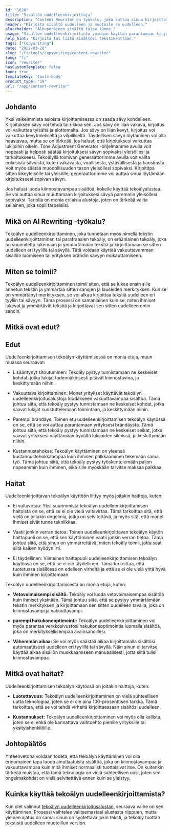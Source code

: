 ```yaml
---
id: "1020"
title: "Sisällön uudelleenkirjoittaja"
description: "Content Rewriter on työkalu, joka auttaa sinua kirjoittamaan sisältösi uudelleen ja muotoilemaan sen uudelleen. Sitä käytetään usein parantamaan kirjoituksesi selkeyttä tai tekemään kirjoituksestasi ainutlaatuisempaa. Content Rewriter voi myös auttaa sinua parantamaan hakukoneoptimointiasi kirjoittamalla sisältösi uudelleen niin, että se sisältää tavoitteeksi asetetut avainsanat."
header: "Kirjoita sisältö uudelleen ja muotoile se uudelleen."
placeholder: "Alkuperäinen sisältö tulee tänne."
usage: "Sisällön uudelleenkirjoitinta voidaan käyttää parantamaan kirjoituksesi selkeyttä tai tekemään kirjoituksestasi ainutlaatuisempaa. Se voi myös auttaa sinua parantamaan hakukoneoptimointia kirjoittamalla sisältösi uudelleen niin, että se sisältää kohdeavainsanat."
help_hint: "Kirjoita tai liitä sisältösi tekstikenttään."
tags: ["Copywriting"]
date: "2022-03-28"
slug: "/fi/tools/copywriting/content-rewriter"
lang: "fi"
icon: "rewriter"
hasCustomTemplate: false
tone: true
templateKey: 'tools-body'
product_type: "19"
url: "/app/content-rewriter"
---
```


## Johdanto

Yksi vaikeimmista asioista kirjoittamisessa on saada sävy kohdalleen. Kirjoituksen sävy voi tehdä tai rikkoa sen. Jos sävy on liian vakava, kirjoitus voi vaikuttaa tylsältä ja elottomalta. Jos sävy on liian kevyt, kirjoitus voi vaikuttaa kevytmieliseltä ja vilpilliseltä. Täydellisen sävyn löytäminen voi olla haastavaa, mutta se on tärkeää, jos haluat, että kirjoituksesi vaikuttaa lukijoihin oikein. Tone Adjustment Generator -ohjelmamme avulla voit nopeasti ja helposti säätää kirjoituksesi sävyn sopivaksi yleisöllesi ja tarkoitukseesi. Tekoälyllä toimivan generaattorimme avulla voit valita erilaisista sävyistä, kuten vakavasta, virallisesta, ystävällisestä ja hauskasta. Voit myös säätää muodollisuuden tason yleisöllesi sopivaksi. Kirjoititpa sitten liikeyleisölle tai yleisölle, generaattorimme voi auttaa sinua löytämään kirjoitukseesi sopivan sävyn.

Jos haluat luoda kiinnostavampaa sisältöä, kokeile käyttää tekoälyalustaa. Se voi auttaa sinua muuttamaan kirjoituksesi sävyä paremmin yleisöllesi sopivaksi. Tarjolla on monia erilaisia alustoja, joten on tärkeää valita sellainen, joka sopii tarpeisiisi.

## Mikä on AI Rewriting -työkalu?

Tekoälyn uudelleenkirjoittaminen, joka tunnetaan myös nimellä tekstin uudelleenkirjoittaminen tai parafraasien tekoäly, on eräänlainen tekoäly, joka on suunniteltu lukemaan ja ymmärtämään tekstiä ja kirjoittamaan se sitten uudelleen eri tyylillä tai sävyllä. Tätä voidaan käyttää vakuuttavamman sisällön luomiseen tai yrityksen brändin sävyyn mukauttamiseen.

## Miten se toimii?

Tekoälyn uudelleenkirjoittaminen toimii siten, että se lukee ensin sille annetun tekstin ja ymmärtää sitten sanojen ja lauseiden merkityksen. Kun se on ymmärtänyt merkityksen, se voi alkaa kirjoittaa tekstiä uudelleen eri tyyliin tai sävyyn. Tämä prosessi on samanlainen kuin se, miten ihmiset lukevat ja ymmärtävät tekstiä ja kirjoittavat sen sitten uudelleen omin sanoin.

## Mitkä ovat edut?

## Edut

Uudelleenkirjoittamisen tekoälyn käyttämisessä on monia etuja, muun muassa seuraavat:

- Lisääntynyt sitoutuminen: Tekoäly pystyy tunnistamaan ne keskeiset kohdat, jotka lukijat todennäköisesti pitävät kiinnostavina, ja keskittymään niihin.

- Vakuuttava kirjoittaminen: Monet yritykset käyttävät tekoälyn uudelleenkirjoitusalustoja luodakseen vakuuttavampaa sisältöä. Tämä johtuu siitä, että tekoäly pystyy tunnistamaan ne keskeiset kohdat, jotka saavat lukijat suostuttelemaan toimintaan, ja keskittymään niihin.

- Parempi brändäys: Toinen etu uudelleenkirjoittamisen tekoälyn käytössä on se, että se voi auttaa parantamaan yrityksesi brändäystä. Tämä johtuu siitä, että tekoäly pystyy tunnistamaan ne keskeiset seikat, jotka saavat yrityksesi näyttämään hyvältä lukijoiden silmissä, ja keskittymään niihin.

- Kustannustehokas: Tekoälyn käyttäminen on yleensä kustannustehokkaampaa kuin ihmisen palkkaaminen tekemään sama työ. Tämä johtuu siitä, että tekoäly pystyy työskentelemään paljon nopeammin kuin ihminen, eikä sille myöskään tarvitse maksaa palkkaa.

## Haitat

Uudelleenkirjoittavan tekoälyn käyttöön liittyy myös joitakin haittoja, kuten:

- Ei valtavirtaa: Yksi suurimmista tekoälyn uudelleenkirjoittamisen haitoista on se, että se ei ole vielä valtavirtaa. Tämä tarkoittaa sitä, että vielä on joitakin ongelmia, jotka on selvitettävä, ja myös sitä, että monet ihmiset eivät tunne tekniikkaa.

- Vaatii jonkin verran tietoa: Toinen uudelleenkirjoittavan tekoälyn käytön haittapuoli on se, että sen käyttäminen vaatii jonkin verran tietoa. Tämä johtuu siitä, että sinun on ymmärrettävä, miten tekoäly toimii, jotta saat siitä kaiken hyödyn irti.

- Ei täydellinen: Viimeinen haittapuoli uudelleenkirjoittamisen tekoälyn käytössä on se, että se ei ole täydellinen. Tämä tarkoittaa, että tuotetussa sisällössä on edelleen virheitä ja että se ei ole vielä yhtä hyvä kuin ihminen kirjoittamaan.

Tekoälyn uudelleenkirjoittamisesta on monia etuja, kuten:

- **Vetovoimaisempi sisältö:** Tekoäly voi luoda vetovoimaisempaa sisältöä kuin ihmiset yksinään. Tämä johtuu siitä, että se pystyy ymmärtämään tekstin merkityksen ja kirjoittamaan sen sitten uudelleen tavalla, joka on kiinnostavampi ja vakuuttavampi.

- **parempi hakukoneoptimointi:** Tekoälyn uudelleenkirjoittaminen voi myös parantaa verkkosivustosi hakukoneoptimointia luomalla sisältöä, joka on merkityksellisempää avainsanoillesi.

- **Vähemmän aikaa:** Se voi myös säästää aikaa kirjoittamalla sisältösi automaattisesti uudelleen eri tyylillä tai sävyllä. Näin sinun ei tarvitse käyttää aikaa sisällön muokkaamiseen manuaalisesti, jotta siitä tulisi kiinnostavampaa.

## Mitkä ovat haitat?

Uudelleenkirjoittamisen tekoälyn käytössä on joitakin haittoja, kuten:

- **Luotettavuus:** Tekoälyn uudelleenkirjoittaminen on vielä suhteellisen uutta teknologiaa, joten se ei ole aina 100-prosenttisen tarkka. Tämä tarkoittaa, että se voi tehdä virheitä kirjoittaessaan sisältösi uudelleen.

- **Kustannukset:** Tekoälyn uudelleenkirjoittaminen voi myös olla kallista, joten se ei ehkä ole kannattava vaihtoehto pienille yrityksille tai yksityishenkilöille.

## Johtopäätös

Yhteenvetona voidaan todeta, että tekoälyn käyttäminen voi olla erinomainen tapa luoda ainutlaatuista sisältöä, joka on kiinnostavampaa ja vakuuttavampaa kuin mitä ihmiset normaalisti tuottaisivat itse. On kuitenkin tärkeää muistaa, että tämä teknologia on vielä suhteellisen uusi, joten sen ongelmakohdat on vielä selvitettävä ennen kuin se yleistyy.

## Kuinka käyttää tekoälyn uudelleenkirjoittamista?

Kun olet valinnut [tekoälyn uudelleenkirjoitusalustan]('/app/adjust-tone-rewriting'), seuraava vaihe on sen käyttäminen. Prosessi vaihtelee valitsemastasi alustasta riippuen, mutta yleinen ajatus on sama: sinun on syötettävä jokin teksti, ja tekoäly tuottaa tekstistä uudelleen muotoillun version.
